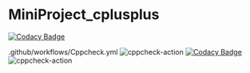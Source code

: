 # MiniProject_cplusplus

[![Codacy Badge](https://api.codacy.com/project/badge/Grade/6191fd1d47d5492aa63cae0b949abcb8)](https://app.codacy.com/gh/99002667/MiniProject_cplusplus?utm_source=github.com&utm_medium=referral&utm_content=99002667/MiniProject_cplusplus&utm_campaign=Badge_Grade)

.github/workflows/Cppcheck.yml
![cppcheck-action](https://github.com/99002667/MiniProject_cplusplus/workflows/cppcheck-action/badge.svg)
[![Codacy Badge](https://api.codacy.com/project/badge/Grade/6191fd1d47d5492aa63cae0b949abcb8)](https://app.codacy.com/gh/99002667/MiniProject_cplusplus?utm_source=github.com&utm_medium=referral&utm_content=99002667/MiniProject_cplusplus&utm_campaign=Badge_Grade)
![cppcheck-action](https://github.com/99002667/MiniProject_cplusplus/workflows/cppcheck-action/badge.svg)
